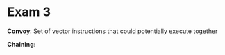 

# Exam 3

**Convoy**:  Set of vector instructions that could potentially execute
together

**Chaining:** 